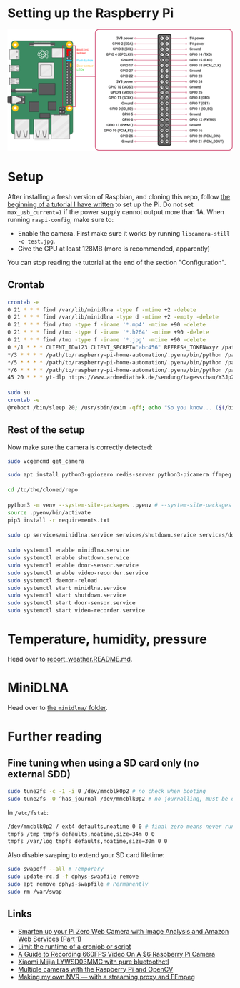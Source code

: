 # Setting up the Raspberry Pi

![GPIO pins](GPIO.png)

# Setup

After installing a fresh version of Raspbian, and cloning this repo, follow [the beginning of a tutorial I have written](https://romainpellerin.eu/raspberry-pi-the-ultimate-guide.html) to set up the Pi. Do not set `max_usb_current=1` if the power supply cannot output more than 1A. When running `raspi-config`, make sure to:

- Enable the camera. First make sure it works by running `libcamera-still -o test.jpg`.
- Give the GPU at least 128MB (more is recommended, apparently)

You can stop reading the tutorial at the end of the section "Configuration".

## Crontab

```bash
crontab -e
0 21 * * * find /var/lib/minidlna -type f -mtime +2 -delete
0 21 * * * find /var/lib/minidlna -type d -mtime +2 -empty -delete
0 21 * * * find /tmp -type f -iname '*.mp4' -mtime +90 -delete
0 21 * * * find /tmp -type f -iname '*.h264' -mtime +90 -delete
0 21 * * * find /tmp -type f -iname '*.jpg' -mtime +90 -delete
0 */1 * * * CLIENT_ID=123 CLIENT_SECRET="abc456" REFRESH_TOKEN=xyz /path/to/raspberry-pi-home-automation/.pyenv/bin/python /path/to/raspberry-pi-home-automation/auto-mute-strava-activities.py
*/3 * * * * /path/to/raspberry-pi-home-automation/.pyenv/bin/python /path/to/raspberry-pi-home-automation/report_weather.py
*/5 * * * * /path/to/raspberry-pi-home-automation/.pyenv/bin/python /path/to/raspberry-pi-home-automation/update-should-send-emails.py
*/6 * * * * /path/to/raspberry-pi-home-automation/.pyenv/bin/python /path/to/raspberry-pi-home-automation/update-should-reboot.py
45 20 * * * yt-dlp https://www.ardmediathek.de/sendung/tagesschau/Y3JpZDovL2Rhc2Vyc3RlLmRlL3RhZ2Vzc2NoYXU -I 1  -o "/var/lib/minidlna/%(title)s.%(ext)s" --write-subs

sudo su
crontab -e
@reboot /bin/sleep 20; /usr/sbin/exim -qff; echo "So you know... ($(/bin/date))\n\n$(/usr/bin/tail -n 500 /var/log/syslog)" | mail -s "Rpi turned on 20secs ago" root
```

## Rest of the setup

Now make sure the camera is correctly detected:

```bash
sudo vcgencmd get_camera
```

```bash
sudo apt install python3-gpiozero redis-server python3-picamera ffmpeg libatlas-base-dev python3-picamera2 python3-opencv

cd /to/the/cloned/repo

python3 -m venv --system-site-packages .pyenv # --system-site-packages to have the system-installed picamera2 module available
source .pyenv/bin/activate
pip3 install -r requirements.txt

sudo cp services/minidlna.service services/shutdown.service services/door-sensor.service services/video-recorder.service /etc/systemd/system

sudo systemctl enable minidlna.service
sudo systemctl enable shutdown.service
sudo systemctl enable door-sensor.service
sudo systemctl enable video-recorder.service
sudo systemctl daemon-reload
sudo systemctl start minidlna.service
sudo systemctl start shutdown.service
sudo systemctl start door-sensor.service
sudo systemctl start video-recorder.service
```

# Temperature, humidity, pressure

Head over to [report_weather.README.md](report_weather.README.md).

# MiniDLNA

Head over to [the `minidlna/` folder](minidlna/README.md).

# Further reading

## Fine tuning when using a SD card only (no external SDD)

```bash
sudo tune2fs -c -1 -i 0 /dev/mmcblk0p2 # no check when booting
sudo tune2fs -O ^has_journal /dev/mmcblk0p2 # no journalling, must be done from a PC on mmcblk0p2 unmounted
```

In `/etc/fstab`:

```bash
/dev/mmcblk0p2 / ext4 defaults,noatime 0 0 # final zero means never run fsck
tmpfs /tmp tmpfs defaults,noatime,size=34m 0 0
tmpfs /var/log tmpfs defaults,noatime,size=30m 0 0
```

Also disable swaping to extend your SD card lifetime:

```bash
sudo swapoff --all # Temporary
sudo update-rc.d -f dphys-swapfile remove
sudo apt remove dphys-swapfile # Permanently
sudo rm /var/swap
```

## Links

- [Smarten up your Pi Zero Web Camera with Image Analysis and Amazon Web Services (Part 1)](https://www.bouvet.no/bouvet-deler/utbrudd/smarten-up-your-pi-zero-web-camera-with-image-analysis-and-amazon-web-services-part-1)
- [Limit the runtime of a cronjob or script](https://ma.ttias.be/limit-runtime-cronjob-script/)
- [A Guide to Recording 660FPS Video On A $6 Raspberry Pi Camera](http://blog.robertelder.org/recording-660-fps-on-raspberry-pi-camera/)
- [Xiaomi Miijia LYWSD03MMC with pure bluetoothctl](https://false.ekta.is/2021/06/xiaomi-miijia-lywsd03mmc-with-pure-bluetoothctl/)
- [Multiple cameras with the Raspberry Pi and OpenCV](https://pyimagesearch.com/2016/01/18/multiple-cameras-with-the-raspberry-pi-and-opencv/)
- [Making my own NVR — with a streaming proxy and FFmpeg](https://blog.cavelab.dev/2024/01/diy-nvr-ffmpeg/)